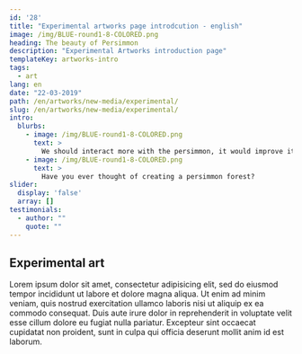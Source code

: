 ```yaml
---
id: '28'
title: "Experimental artworks page introdcution - english"
image: /img/BLUE-round1-8-COLORED.png
heading: The beauty of Persimmon
description: "Experimental Artworks introduction page"
templateKey: artworks-intro
tags:
  - art
lang: en
date: "22-03-2019"
path: /en/artworks/new-media/experimental/
slug: /en/artworks/new-media/experimental/
intro:
  blurbs:
    - image: /img/BLUE-round1-8-COLORED.png
      text: >
        We should interact more with the persimmon, it would improve its health!
    - image: /img/BLUE-round1-8-COLORED.png
      text: >
        Have you ever thought of creating a persimmon forest?
slider:
  display: 'false'
  array: []
testimonials:
  - author: ""
    quote: ""
---
```


## Experimental art

Lorem ipsum dolor sit amet, consectetur adipisicing elit, sed do eiusmod tempor incididunt ut labore et dolore magna aliqua. Ut enim ad minim veniam, quis nostrud exercitation ullamco laboris nisi ut aliquip ex ea commodo consequat. Duis aute irure dolor in reprehenderit in voluptate velit esse cillum dolore eu fugiat nulla pariatur. Excepteur sint occaecat cupidatat non proident, sunt in culpa qui officia deserunt mollit anim id est laborum.
